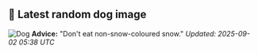 ## 🐶 Latest random dog image
![Dog](https://images.dog.ceo/breeds/setter-english/n02100735_5258.jpg)
**Advice:** "Don't eat non-snow-coloured snow."
*Updated: 2025-09-02 05:38 UTC*
